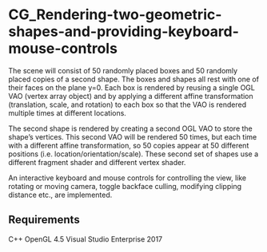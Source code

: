 # CG_Rendering-two-geometric-shapes-and-providing-keyboard-mouse-controls

The scene will consist of  50 randomly placed boxes and 50 randomly placed copies of a second shape. The boxes and shapes all rest with one of 
their faces on the plane y=0. Each box is rendered by reusing a single OGL VAO (vertex array object) and by applying a different affine 
transformation (translation, scale, and rotation) to each box so that the VAO is rendered multiple times at different locations.   

The second shape is rendered by creating a second OGL VAO to store the shape’s vertices. This second VAO will be rendered 50 times, but each 
time with a different affine transformation, so 50 copies appear at 50 different positions (i.e. location/orientation/scale). These second set 
of shapes use a different fragment shader and different vertex shader.

An interactive keyboard and mouse controls for controlling the view, like rotating or moving camera, toggle backface culling, modifying 
clipping distance etc.,  are implemented. 

## Requirements
C++ 
OpenGL 4.5
Visual Studio Enterprise 2017

